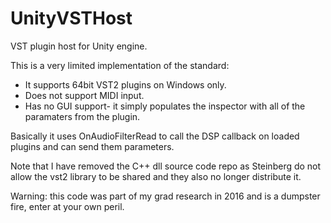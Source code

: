 # UnityVSTHost
VST plugin host for Unity engine. 

This is a very limited implementation of the standard:
- It supports 64bit VST2 plugins on Windows only. 
- Does not support MIDI input.
- Has no GUI support- it simply populates the inspector with all of the paramaters from the plugin.

Basically it uses OnAudioFilterRead to call the DSP callback on loaded plugins and can send them parameters.

Note that I have removed the C++ dll source code repo as Steinberg do not allow the vst2 library to be shared and they also no longer distribute it.

Warning: this code was part of my grad research in 2016 and is a dumpster fire, enter at your own peril.
